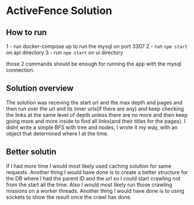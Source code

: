 # ActiveFence Solution

## How to run
1 - run docker-compose up to run the mysql on port 3307
2 - run `npm start` on api directory
3 - run `npm start` on ui directory

those 2 commands should be enough for running the app with the mysql connection.

## Solution overview
The solution was receving the start url and the max depth and pages
and then run over the url and its inner urls(if there are any) and keep checking 
the links at the same level of depth unless there are no more and then keep going more
and more inside to find all links(and their titles for the pages).
I didnt write a simple BFS with tree and nodes, I wrote it my way, with an object that determined where
I at the time.

## Better solutin
If I had more time I would most likely used caching solution for same requests.
Another thing I would have done is to create a better structure for the DB where I had the parent ID
and the url so I could start crawling not from the start all the time.
Also I would most likely run those crawling missions on a worker threads.
Another thing I would have done is to using sockets to show the result once the crawl has done.